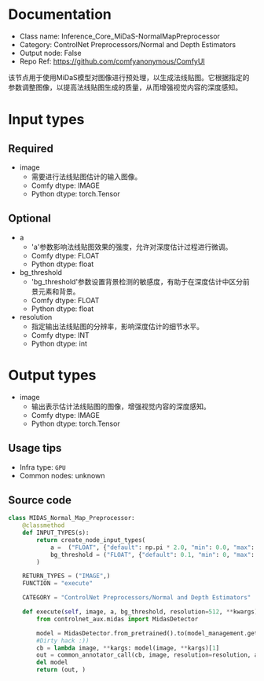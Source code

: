 
# Documentation
- Class name: Inference_Core_MiDaS-NormalMapPreprocessor
- Category: ControlNet Preprocessors/Normal and Depth Estimators
- Output node: False
- Repo Ref: https://github.com/comfyanonymous/ComfyUI

该节点用于使用MiDaS模型对图像进行预处理，以生成法线贴图。它根据指定的参数调整图像，以提高法线贴图生成的质量，从而增强视觉内容的深度感知。

# Input types
## Required
- image
    - 需要进行法线贴图估计的输入图像。
    - Comfy dtype: IMAGE
    - Python dtype: torch.Tensor

## Optional
- a
    - 'a'参数影响法线贴图效果的强度，允许对深度估计过程进行微调。
    - Comfy dtype: FLOAT
    - Python dtype: float
- bg_threshold
    - 'bg_threshold'参数设置背景检测的敏感度，有助于在深度估计中区分前景元素和背景。
    - Comfy dtype: FLOAT
    - Python dtype: float
- resolution
    - 指定输出法线贴图的分辨率，影响深度估计的细节水平。
    - Comfy dtype: INT
    - Python dtype: int

# Output types
- image
    - 输出表示估计法线贴图的图像，增强视觉内容的深度感知。
    - Comfy dtype: IMAGE
    - Python dtype: torch.Tensor


## Usage tips
- Infra type: `GPU`
- Common nodes: unknown


## Source code
```python
class MIDAS_Normal_Map_Preprocessor:
    @classmethod
    def INPUT_TYPES(s):
        return create_node_input_types(
            a =  ("FLOAT", {"default": np.pi * 2.0, "min": 0.0, "max": np.pi * 5.0, "step": 0.05}),
            bg_threshold = ("FLOAT", {"default": 0.1, "min": 0, "max": 1, "step": 0.05})
        )

    RETURN_TYPES = ("IMAGE",)
    FUNCTION = "execute"

    CATEGORY = "ControlNet Preprocessors/Normal and Depth Estimators"

    def execute(self, image, a, bg_threshold, resolution=512, **kwargs):
        from controlnet_aux.midas import MidasDetector

        model = MidasDetector.from_pretrained().to(model_management.get_torch_device())
        #Dirty hack :))
        cb = lambda image, **kargs: model(image, **kargs)[1]
        out = common_annotator_call(cb, image, resolution=resolution, a=a, bg_th=bg_threshold, depth_and_normal=True)
        del model
        return (out, )

```
